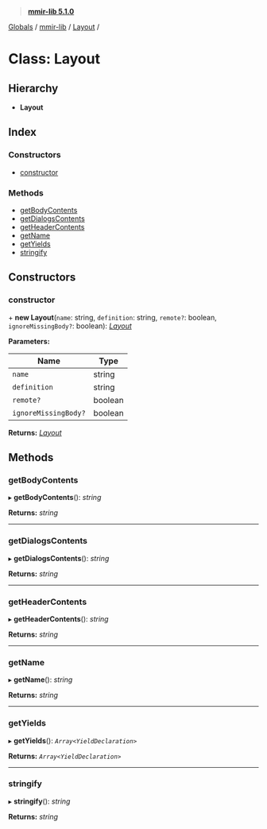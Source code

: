 > **[mmir-lib 5.1.0](../README.md)**

[Globals](../README.md) / [mmir-lib](../modules/mmir_lib.md) / [Layout](mmir_lib.layout.md) /

# Class: Layout

## Hierarchy

* **Layout**

## Index

### Constructors

* [constructor](mmir_lib.layout.md#constructor)

### Methods

* [getBodyContents](mmir_lib.layout.md#getbodycontents)
* [getDialogsContents](mmir_lib.layout.md#getdialogscontents)
* [getHeaderContents](mmir_lib.layout.md#getheadercontents)
* [getName](mmir_lib.layout.md#getname)
* [getYields](mmir_lib.layout.md#getyields)
* [stringify](mmir_lib.layout.md#stringify)

## Constructors

###  constructor

\+ **new Layout**(`name`: string, `definition`: string, `remote?`: boolean, `ignoreMissingBody?`: boolean): *[Layout](mmir_lib.layout.md)*

**Parameters:**

Name | Type |
------ | ------ |
`name` | string |
`definition` | string |
`remote?` | boolean |
`ignoreMissingBody?` | boolean |

**Returns:** *[Layout](mmir_lib.layout.md)*

## Methods

###  getBodyContents

▸ **getBodyContents**(): *string*

**Returns:** *string*

___

###  getDialogsContents

▸ **getDialogsContents**(): *string*

**Returns:** *string*

___

###  getHeaderContents

▸ **getHeaderContents**(): *string*

**Returns:** *string*

___

###  getName

▸ **getName**(): *string*

**Returns:** *string*

___

###  getYields

▸ **getYields**(): *`Array<YieldDeclaration>`*

**Returns:** *`Array<YieldDeclaration>`*

___

###  stringify

▸ **stringify**(): *string*

**Returns:** *string*